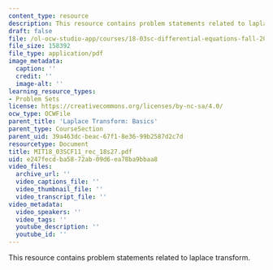 ```yaml
---
content_type: resource
description: This resource contains problem statements related to laplace transform.
draft: false
file: /ol-ocw-studio-app/courses/18-03sc-differential-equations-fall-2011/e247fecdba5872ab09d6ea78ba9bbaa8_MIT18_03SCF11_rec_18s27.pdf
file_size: 158392
file_type: application/pdf
image_metadata:
  caption: ''
  credit: ''
  image-alt: ''
learning_resource_types:
- Problem Sets
license: https://creativecommons.org/licenses/by-nc-sa/4.0/
ocw_type: OCWFile
parent_title: 'Laplace Transform: Basics'
parent_type: CourseSection
parent_uid: 39a463dc-beac-67f1-8e36-99b2587d2c7d
resourcetype: Document
title: MIT18_03SCF11_rec_18s27.pdf
uid: e247fecd-ba58-72ab-09d6-ea78ba9bbaa8
video_files:
  archive_url: ''
  video_captions_file: ''
  video_thumbnail_file: ''
  video_transcript_file: ''
video_metadata:
  video_speakers: ''
  video_tags: ''
  youtube_description: ''
  youtube_id: ''
---
```

This resource contains problem statements related to laplace transform.